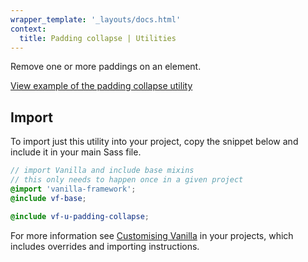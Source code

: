 ```yaml
---
wrapper_template: '_layouts/docs.html'
context:
  title: Padding collapse | Utilities
---
```


Remove one or more paddings on an element.

<div class="embedded-example"><a href="/docs/examples/utilities/padding-collapse/" class="js-example">
View example of the padding collapse utility
</a></div>

## Import

To import just this utility into your project, copy the snippet below and include it in your main Sass file.

```scss
// import Vanilla and include base mixins
// this only needs to happen once in a given project
@import 'vanilla-framework';
@include vf-base;

@include vf-u-padding-collapse;
```

For more information see [Customising Vanilla](/docs/customising-vanilla/) in your projects, which includes overrides and importing instructions.

